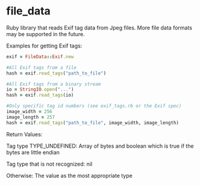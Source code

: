 # file_data

Ruby library that reads Exif tag data from Jpeg files. More file data formats may be supported in the future.

Examples for getting Exif tags:

```ruby
exif = FileData::Exif.new

#All Exif tags from a file
hash = exif.read_tags("path_to_file")

#All Exif tags from a binary stream
io = StringIO.open("...")
hash = exif.read_tags(io)

#Only specific tag id numbers (see exif_tags.rb or the Exif spec)
image_width = 256
image_length = 257
hash = exif.read_tags("path_to_file", image_width, image_length)
```

Return Values:

Tag type TYPE_UNDEFINED: Array of bytes and boolean which is true if the bytes are little endian

Tag type that is not recognized: nil

Otherwise: The value as the most appropriate type